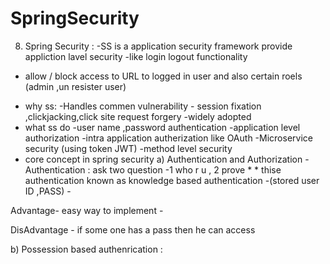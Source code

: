 # SpringSecurity
8) Spring Security :
  -SS is a application security framework provide appliction lavel security
  -like login logout functionality
  - allow / block access to URL to logged in user and also certain roels (admin ,un resister user)
    
* why ss:
  -Handles commen vulnerability - session fixation ,clickjacking,click site request forgery
  -widely adopted
* what ss do
  -user name ,password authentication
  -application level authorization
  -intra application autherization like OAuth
  -Microservice security (using token JWT)
  -method level security
* core concept in spring security
a) Authentication and Authorization - Authentication : ask two question -1 who r u , 2 prove * * thise authentication known as knowledge based authentication -(stored user ID ,PASS) -

Advantage- easy way to implement -

DisAdvantage - if some one has a pass then he can access

b) Possession based authenrication :
